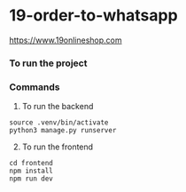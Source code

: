 # 19-order-to-whatsapp
https://www.19onlineshop.com

### To run the project
### Commands

1. To run the backend
```
source .venv/bin/activate
python3 manage.py runserver
```
2. To run the frontend
```
cd frontend
npm install
npm run dev
```

